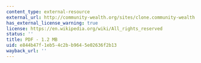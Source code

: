 ```yaml
---
content_type: external-resource
external_url: http://community-wealth.org/sites/clone.community-wealth.org/files/downloads/report-robinson-et-al.pdf
has_external_license_warning: true
license: https://en.wikipedia.org/wiki/All_rights_reserved
status: ''
title: PDF - 1.2 MB
uid: e844b47f-1eb5-4c2b-b964-5e02636f2b13
wayback_url: ''
---
```

